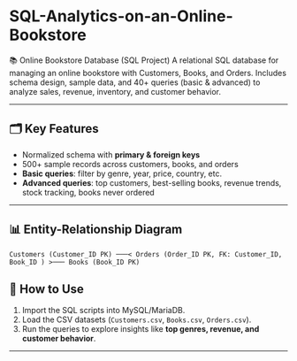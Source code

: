 # SQL-Analytics-on-an-Online-Bookstore
📚 Online Bookstore Database (SQL Project) A relational SQL database for managing an online bookstore with Customers, Books, and Orders. Includes schema design, sample data, and 40+ queries (basic &amp; advanced) to analyze sales, revenue, inventory, and customer behavior.

---

## 🗂️ Key Features
- Normalized schema with **primary & foreign keys**  
- 500+ sample records across customers, books, and orders  
- **Basic queries**: filter by genre, year, price, country, etc.  
- **Advanced queries**: top customers, best-selling books, revenue trends, stock tracking, books never ordered  

---

## 📊 Entity-Relationship Diagram
```
Customers (Customer_ID PK) ───< Orders (Order_ID PK, FK: Customer_ID, Book_ID ) >─── Books (Book_ID PK)
```

## 🚀 How to Use
1. Import the SQL scripts into MySQL/MariaDB.  
2. Load the CSV datasets (`Customers.csv`, `Books.csv`, `Orders.csv`).  
3. Run the queries to explore insights like **top genres, revenue, and customer behavior**.  

---

